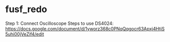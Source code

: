 # fusf_redo

Step 1: Connect Oscilloscope
Steps to use DS4024:
https://docs.google.com/document/d/1yworz368c0PNqQqgocr63Apxj4HtjS5uhi00jVeZif4/edit
